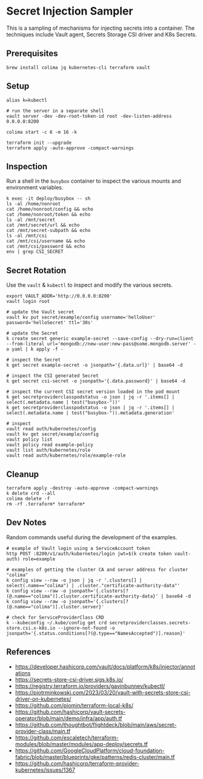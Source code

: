 # Secret Injection Sampler

This is a sampling of mechanisms for injecting secrets into a container. The techniques
include Vault agent, Secrets Storage CSI driver and K8s Secrets.

## Prerequisites

```shell
brew install colima jq kubernetes-cli terraform vault
```

## Setup

```shell
alias k=kubectl

# run the server in a separate shell
vault server -dev -dev-root-token-id root -dev-listen-address 0.0.0.0:8200

colima start -c 6 -m 16 -k

terraform init --upgrade
terraform apply -auto-approve -compact-warnings
```

## Inspection

Run a shell in the `busybox` container to inspect the various mounts and environment variables.

```shell
k exec -it deploy/busybox -- sh
ls -al /home/nonroot
cat /home/nonroot/config && echo
cat /home/nonroot/token && echo
ls -al /mnt/secret
cat /mnt/secret/url && echo
cat /mnt/secret-subpath && echo
ls -al /mnt/csi
cat /mnt/csi/username && echo
cat /mnt/csi/password && echo
env | grep CSI_SECRET
```

## Secret Rotation

Use the `vault` & `kubectl` to inspect and modify the various secrets.

```shell
export VAULT_ADDR='http://0.0.0.0:8200'
vault login root

# update the Vault secret
vault kv put secret/example/config username='helloUser' password='helloSecret' ttl='30s'

# update the Secret
k create secret generic example-secret --save-config --dry-run=client --from-literal url='mongodb://new-user:new-pass@some.mongodb.server' -o yaml | k apply -f -

# inspect the Secret
k get secret example-secret -o jsonpath='{.data.url}' | base64 -d

# inspect the CSI generated Secret
k get secret csi-secret -o jsonpath='{.data.password}' | base64 -d

# inspect the current CSI secret version loaded in the pod mount
k get secretproviderclasspodstatus -o json | jq -r '.items[] | select(.metadata.name | test("busybox-"))'
k get secretproviderclasspodstatus -o json | jq -r '.items[] | select(.metadata.name | test("busybox-")).metadata.generation'

# inspect
vault read auth/kubernetes/config
vault kv get secret/example/config
vault policy list
vault policy read example-policy
vault list auth/kubernetes/role
vault read auth/kubernetes/role/example-role
```

## Cleanup

```shell
terraform apply -destroy -auto-approve -compact-warnings
k delete crd --all
colima delete -f
rm -rf .terraform* terraform*
```

## Dev Notes

Random commands useful during the development of the examples.

```shell
# example of Vault login using a ServiceAccount token
http POST :8200/v1/auth/kubernetes/login jwt=$(k create token vault-auth) role=example

# examples of getting the cluster CA and server address for cluster "colima"
k config view --raw -o json | jq -r '.clusters[] | select(.name=="colima") | .cluster."certificate-authority-data"'
k config view --raw -o jsonpath='{.clusters[?(@.name=="colima")].cluster.certificate-authority-data}' | base64 -d
k config view --raw -o jsonpath='{.clusters[?(@.name=="colima")].cluster.server}'

# check for ServiceProviderClass CRD
k --kubeconfig ~/.kube/config get crd secretproviderclasses.secrets-store.csi.x-k8s.io --ignore-not-found -o jsonpath='{.status.conditions[?(@.type=="NamesAccepted")].reason}'
```

## References

- <https://developer.hashicorp.com/vault/docs/platform/k8s/injector/annotations>
- <https://secrets-store-csi-driver.sigs.k8s.io/>
- <https://registry.terraform.io/providers/gavinbunney/kubectl/>
- <https://piotrminkowski.com/2023/03/20/vault-with-secrets-store-csi-driver-on-kubernetes/>
- <https://github.com/piomin/terraform-local-k8s/>
- <https://github.com/hashicorp/vault-secrets-operator/blob/main/demo/infra/app/auth.tf>
- <https://github.com/thoughtbot/flightdeck/blob/main/aws/secret-provider-class/main.tf>
- <https://github.com/escaletech/terraform-modules/blob/master/modules/app-deploy/secrets.tf>
- <https://github.com/GoogleCloudPlatform/cloud-foundation-fabric/blob/master/blueprints/gke/patterns/redis-cluster/main.tf>
- <https://github.com/hashicorp/terraform-provider-kubernetes/issues/1367>
